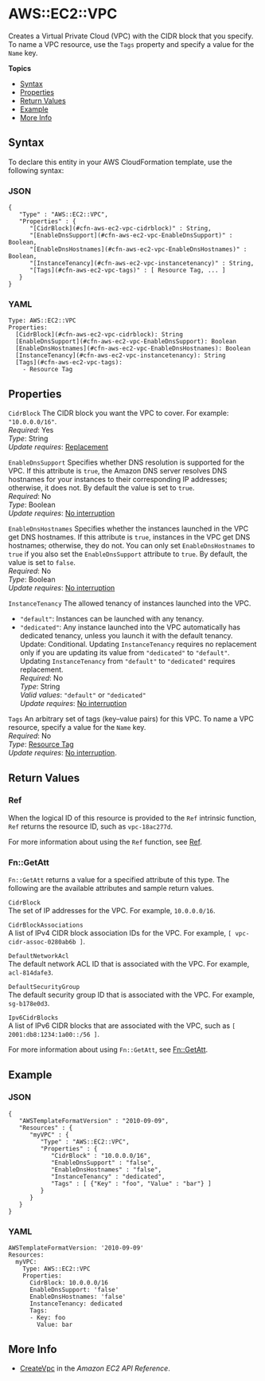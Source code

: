 # AWS::EC2::VPC<a name="aws-resource-ec2-vpc"></a>

Creates a Virtual Private Cloud \(VPC\) with the CIDR block that you specify\. To name a VPC resource, use the `Tags` property and specify a value for the `Name` key\.

**Topics**
+ [Syntax](#aws-resource-ec2-vpc-syntax)
+ [Properties](#w13ab1c21c10d111d174b9)
+ [Return Values](#w13ab1c21c10d111d174c11)
+ [Example](#w13ab1c21c10d111d174c13)
+ [More Info](#w13ab1c21c10d111d174c15)

## Syntax<a name="aws-resource-ec2-vpc-syntax"></a>

To declare this entity in your AWS CloudFormation template, use the following syntax:

### JSON<a name="aws-resource-ec2-vpc-syntax.json"></a>

```
{
   "Type" : "AWS::EC2::VPC",
   "Properties" : {
      "[CidrBlock](#cfn-aws-ec2-vpc-cidrblock)" : String,
      "[EnableDnsSupport](#cfn-aws-ec2-vpc-EnableDnsSupport)" : Boolean,
      "[EnableDnsHostnames](#cfn-aws-ec2-vpc-EnableDnsHostnames)" : Boolean,
      "[InstanceTenancy](#cfn-aws-ec2-vpc-instancetenancy)" : String,
      "[Tags](#cfn-aws-ec2-vpc-tags)" : [ Resource Tag, ... ]
   }
}
```

### YAML<a name="aws-resource-ec2-vpc-syntax.yaml"></a>

```
Type: AWS::EC2::VPC
Properties: 
  [CidrBlock](#cfn-aws-ec2-vpc-cidrblock): String
  [EnableDnsSupport](#cfn-aws-ec2-vpc-EnableDnsSupport): Boolean
  [EnableDnsHostnames](#cfn-aws-ec2-vpc-EnableDnsHostnames): Boolean
  [InstanceTenancy](#cfn-aws-ec2-vpc-instancetenancy): String
  [Tags](#cfn-aws-ec2-vpc-tags):
    - Resource Tag
```

## Properties<a name="w13ab1c21c10d111d174b9"></a>

`CidrBlock`  <a name="cfn-aws-ec2-vpc-cidrblock"></a>
The CIDR block you want the VPC to cover\. For example: `"10.0.0.0/16"`\.  
*Required*: Yes  
*Type*: String  
*Update requires*: [Replacement](using-cfn-updating-stacks-update-behaviors.md#update-replacement)

`EnableDnsSupport`  <a name="cfn-aws-ec2-vpc-EnableDnsSupport"></a>
Specifies whether DNS resolution is supported for the VPC\. If this attribute is `true`, the Amazon DNS server resolves DNS hostnames for your instances to their corresponding IP addresses; otherwise, it does not\. By default the value is set to `true`\.  
*Required*: No  
*Type*: Boolean  
*Update requires*: [No interruption](using-cfn-updating-stacks-update-behaviors.md#update-no-interrupt)

`EnableDnsHostnames`  <a name="cfn-aws-ec2-vpc-EnableDnsHostnames"></a>
Specifies whether the instances launched in the VPC get DNS hostnames\. If this attribute is `true`, instances in the VPC get DNS hostnames; otherwise, they do not\. You can only set `EnableDnsHostnames` to `true` if you also set the `EnableDnsSupport` attribute to `true`\. By default, the value is set to `false`\.  
*Required*: No  
*Type*: Boolean  
*Update requires*: [No interruption](using-cfn-updating-stacks-update-behaviors.md#update-no-interrupt)

`InstanceTenancy`  <a name="cfn-aws-ec2-vpc-instancetenancy"></a>
The allowed tenancy of instances launched into the VPC\.   
+ `"default"`: Instances can be launched with any tenancy\.
+ `"dedicated"`: Any instance launched into the VPC automatically has dedicated tenancy, unless you launch it with the default tenancy\.
Update: Conditional\. Updating `InstanceTenancy` requires no replacement only if you are updating its value from `"dedicated"` to `"default"`\. Updating `InstanceTenancy` from `"default"` to `"dedicated"` requires replacement\.  
*Required*: No  
*Type*: String  
*Valid values*: `"default"` or `"dedicated"`  
*Update requires*: [No interruption](using-cfn-updating-stacks-update-behaviors.md#update-no-interrupt)

`Tags`  <a name="cfn-aws-ec2-vpc-tags"></a>
An arbitrary set of tags \(key–value pairs\) for this VPC\. To name a VPC resource, specify a value for the `Name` key\.  
*Required*: No  
*Type*: [Resource Tag](aws-properties-resource-tags.md)  
*Update requires*: [No interruption](using-cfn-updating-stacks-update-behaviors.md#update-no-interrupt)\.

## Return Values<a name="w13ab1c21c10d111d174c11"></a>

### Ref<a name="w13ab1c21c10d111d174c11b2"></a>

When the logical ID of this resource is provided to the `Ref` intrinsic function, `Ref` returns the resource ID, such as `vpc-18ac277d`\.

For more information about using the `Ref` function, see [Ref](intrinsic-function-reference-ref.md)\.

### Fn::GetAtt<a name="w13ab1c21c10d111d174c11b4"></a>

`Fn::GetAtt` returns a value for a specified attribute of this type\. The following are the available attributes and sample return values\.

`CidrBlock`  
The set of IP addresses for the VPC\. For example, `10.0.0.0/16`\.

`CidrBlockAssociations`  
A list of IPv4 CIDR block association IDs for the VPC\. For example, `[ vpc-cidr-assoc-0280ab6b ]`\.

`DefaultNetworkAcl`  
The default network ACL ID that is associated with the VPC\. For example, `acl-814dafe3`\.

`DefaultSecurityGroup`  
The default security group ID that is associated with the VPC\. For example, `sg-b178e0d3`\.

`Ipv6CidrBlocks`  
A list of IPv6 CIDR blocks that are associated with the VPC, such as `[ 2001:db8:1234:1a00::/56 ]`\.

For more information about using `Fn::GetAtt`, see [Fn::GetAtt](intrinsic-function-reference-getatt.md)\.

## Example<a name="w13ab1c21c10d111d174c13"></a>

### JSON<a name="aws-resource-ec2-vpc-example-1.json"></a>

```
{
   "AWSTemplateFormatVersion" : "2010-09-09",
   "Resources" : {
      "myVPC" : {
         "Type" : "AWS::EC2::VPC",
         "Properties" : {
            "CidrBlock" : "10.0.0.0/16",
    	    "EnableDnsSupport" : "false",
    	    "EnableDnsHostnames" : "false",
            "InstanceTenancy" : "dedicated",
            "Tags" : [ {"Key" : "foo", "Value" : "bar"} ]
         }
      }
   }
}
```

### YAML<a name="aws-resource-ec2-vpc-example-1.yaml"></a>

```
AWSTemplateFormatVersion: '2010-09-09'
Resources:
  myVPC:
    Type: AWS::EC2::VPC
    Properties:
      CidrBlock: 10.0.0.0/16
      EnableDnsSupport: 'false'
      EnableDnsHostnames: 'false'
      InstanceTenancy: dedicated
      Tags:
      - Key: foo
        Value: bar
```

## More Info<a name="w13ab1c21c10d111d174c15"></a>
+ [CreateVpc](http://docs.aws.amazon.com/AWSEC2/latest/APIReference/ApiReference-query-CreateVpc.html) in the *Amazon EC2 API Reference*\.